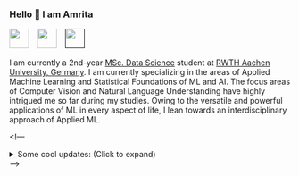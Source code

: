 ### Hello 👋 I am Amrita

<a href="mailto:amritab1211@gmail.com"><img src="https://i.imgur.com/jskyI9X.png" width="35px"/></a> &ensp;
<a href="https://www.linkedin.com/in/amrita-bhattacherjee"><img src="https://i.imgur.com/8aJxz4M.png" width="35px"/></a> &ensp;
<a href=""><img src="[https://i.imgur.com/p7Sbh1b.png](https://www.5gmedcamp.de/wp-content/uploads/2021/03/Fraunhofer_HHI.png)" width="35px"/></a> &ensp;

I am currently a 2nd-year [MSc. Data Science](https://www.rwth-aachen.de/cms/root/studium/Vor-dem-Studium/Studiengaenge/Liste-Aktuelle-Studiengaenge/Studiengangbeschreibung/~pzpc/Data-Science-M-Sc/) student at [RWTH Aachen University, Germany](https://www.rwth-aachen.de/go/id/a/?lidx=1). I am currently specializing in the areas of Applied Machine Learning and Statistical Foundations of ML and AI. The focus areas of Computer Vision and Natural Language Understanding have highly intrigued me so far during my studies. Owing to the versatile and powerful applications of ML in every aspect of life, I lean towards an interdisciplinary approach of Applied ML. 

<!–– 
<details>
<summary>Some cool updates: (Click to expand)</summary>

<p>
  <div style="width:100%;overflow-y:scroll; height:230px;">
    <ul id="news">
      <li><i>[November 2023]</i> I receive the Deutschlanstipendium 2023, and funded by Porsche A.G. </li>
    </ul>
  </div>
</p>
      
</details>
––>
